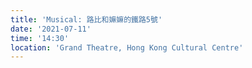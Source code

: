 ```yaml
---
title: 'Musical: 路比和嫲嫲的鐵路5號'
date: '2021-07-11'
time: '14:30'
location: 'Grand Theatre, Hong Kong Cultural Centre'
---
```

